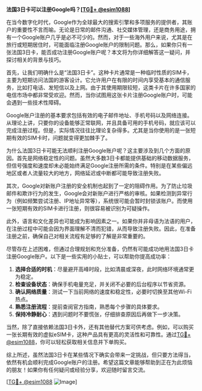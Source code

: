 **法国3日卡可以注册Google吗？[[TG💪+ @esim1088](https://t.me/s/esim1088)]**

在当今数字化时代，Google作为全球最大的搜索引擎和多项服务的提供者，其账户的重要性不言而喻。无论是日常的邮件沟通、社交媒体管理，还是商务用途，拥有一个Google账户几乎是必不可少的。然而，对于一些海外用户来说，尤其是在旅行或短期居住时，可能面临注册Google账户的限制问题。那么，如果你只有一张法国3日卡，能否成功注册Google账户呢？本文将为你详细解答这一疑问，并探讨相关的背景与技巧。

首先，让我们明确什么是“法国3日卡”。这种卡片通常是一种临时性质的SIM卡，主要为短期访问法国的游客设计。它允许用户在有限的时间内享受基本的通信服务，比如打电话、发短信以及上网。由于其使用期限较短，这类卡片在许多国家的电信市场中都非常受欢迎。然而，当你试图用这张卡片注册Google账户时，可能会遇到一些技术性障碍。

Google账户注册的基本要求包括有效的电子邮件地址、手机号码以及网络连接。从理论上讲，只要你的设备能够正常联网，并且具备可用的手机号码，就应该可以完成注册过程。但是，实际情况往往比理论复杂得多。尤其是当你使用的是一张短期有效的SIM卡时，问题就变得更加棘手了。

为什么法国3日卡可能无法顺利注册Google账户呢？这主要涉及到几个方面的原因。首先是网络稳定性的问题。虽然大多数3日卡都能提供基础的移动数据服务，但信号强度和速度却未必能始终满足Google注册所需的条件。特别是在某些偏远地区或者人流量较大的地方，网络延迟或中断都可能导致注册失败。

其次，Google对新账户注册的安全机制也起到了一定的阻碍作用。为了防止垃圾邮件和欺诈行为的发生，Google会对新账户进行严格的审核。如果检测到异常行为（例如频繁尝试注册、IP地址异常等），系统很可能会暂时封锁该账户。而使用一张短期有效的SIM卡进行注册，则很容易被识别为可疑操作。

此外，语言和文化差异也可能成为影响因素之一。如果你并非母语为法语的用户，在注册过程中可能会因为界面理解不清而犯错，从而导致注册失败。因此，在准备注册之前，确保自己对相关流程有足够的了解是非常重要的。

尽管存在上述困难，但通过合理规划和充分准备，仍然有可能成功地用法国3日卡注册Google账户。以下是一些实用的小贴士，可以帮助你提高成功率：

1. **选择合适的时机**：尽量避开高峰时段，比如清晨或深夜，此时网络环境通常更为稳定。
2. **检查设备状态**：确保手机电量充足，并关闭不必要的后台程序以节省资源。
3. **确认网络质量**：测试一下当前网络的速度和稳定性，必要时切换至其他Wi-Fi热点。
4. **熟悉注册流程**：提前查阅官方指南，熟悉每个步骤的具体要求。
5. **保持冷静耐心**：遇到问题时不要慌张，仔细排查原因后再做下一步决策。

当然，除了直接依赖法国3日卡外，还有其他替代方案可供考虑。例如，可以购买一张长期有效的虚拟eSIM卡，这种产品具有更高的灵活性和可靠性。通过[TG💪+ @esim1088](https://t.me/s/esim1088)，你可以轻松获取相关信息并下单购买。

综上所述，虽然法国3日卡在某些情况下确实会带来一定挑战，但只要方法得当，依然有机会顺利完成Google账户的注册。希望这篇文章能够帮助到正在为此烦恼的朋友！如果你有任何疑问或经验分享，欢迎随时留言交流。

[[TG💪+ @esim1088](https://t.me/s/esim1088) ![Image](https://i.postimg.cc/4NQfJmqS/Snipaste-2025-05-13-00-14-12.png)]